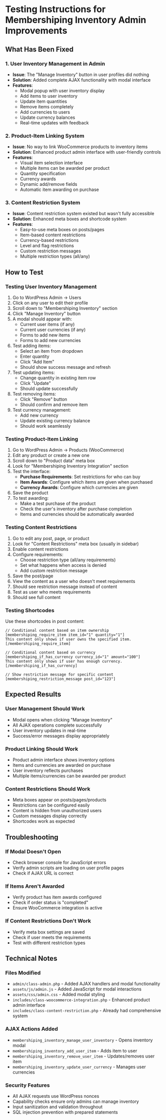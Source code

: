 # Testing Instructions for Membershiping Inventory Admin Improvements

## What Has Been Fixed

### 1. User Inventory Management in Admin
- **Issue**: The "Manage Inventory" button in user profiles did nothing
- **Solution**: Added complete AJAX functionality with modal interface
- **Features**:
  - Modal popup with user inventory display
  - Add items to user inventory
  - Update item quantities
  - Remove items completely
  - Add currencies to users
  - Update currency balances
  - Real-time updates with feedback

### 2. Product-Item Linking System
- **Issue**: No way to link WooCommerce products to inventory items
- **Solution**: Enhanced product admin interface with user-friendly controls
- **Features**:
  - Visual item selection interface
  - Multiple items can be awarded per product
  - Quantity specification
  - Currency awards
  - Dynamic add/remove fields
  - Automatic item awarding on purchase

### 3. Content Restriction System
- **Issue**: Content restriction system existed but wasn't fully accessible
- **Solution**: Enhanced meta boxes and shortcode system
- **Features**:
  - Easy-to-use meta boxes on posts/pages
  - Item-based content restrictions
  - Currency-based restrictions
  - Level and flag restrictions
  - Custom restriction messages
  - Multiple restriction types (all/any)

## How to Test

### Testing User Inventory Management
1. Go to WordPress Admin → Users
2. Click on any user to edit their profile
3. Scroll down to "Membershiping Inventory" section
4. Click "Manage Inventory" button
5. A modal should appear with:
   - Current user items (if any)
   - Current user currencies (if any)
   - Forms to add new items
   - Forms to add new currencies
6. Test adding items:
   - Select an item from dropdown
   - Enter quantity
   - Click "Add Item"
   - Should show success message and refresh
7. Test updating items:
   - Change quantity in existing item row
   - Click "Update"
   - Should update successfully
8. Test removing items:
   - Click "Remove" button
   - Should confirm and remove item
9. Test currency management:
   - Add new currency
   - Update existing currency balance
   - Should work seamlessly

### Testing Product-Item Linking
1. Go to WordPress Admin → Products (WooCommerce)
2. Edit any product or create a new one
3. Scroll down to "Product data" meta box
4. Look for "Membershiping Inventory Integration" section
5. Test the interface:
   - **Purchase Requirements**: Set restrictions for who can buy
   - **Item Awards**: Configure which items are given when purchased
   - **Currency Awards**: Configure which currencies are given
6. Save the product
7. To test awarding:
   - Make a test purchase of the product
   - Check the user's inventory after purchase completion
   - Items and currencies should be automatically awarded

### Testing Content Restrictions
1. Go to edit any post, page, or product
2. Look for "Content Restrictions" meta box (usually in sidebar)
3. Enable content restrictions
4. Configure requirements:
   - Choose restriction type (all/any requirements)
   - Set what happens when access is denied
   - Add custom restriction message
5. Save the post/page
6. View the content as a user who doesn't meet requirements
7. Should see restriction message instead of content
8. Test as user who meets requirements
9. Should see full content

### Testing Shortcodes
Use these shortcodes in post content:

```
// Conditional content based on item ownership
[membershiping_require_item item_id="1" quantity="1"]
This content only shows if user owns the specified item.
[/membershiping_require_item]

// Conditional content based on currency
[membershiping_if_has_currency currency_id="1" amount="100"]
This content only shows if user has enough currency.
[/membershiping_if_has_currency]

// Show restriction message for specific content
[membershiping_restriction_message post_id="123"]
```

## Expected Results

### User Management Should Work
- Modal opens when clicking "Manage Inventory"
- All AJAX operations complete successfully
- User inventory updates in real-time
- Success/error messages display appropriately

### Product Linking Should Work
- Product admin interface shows inventory options
- Items and currencies are awarded on purchase
- User inventory reflects purchases
- Multiple items/currencies can be awarded per product

### Content Restrictions Should Work
- Meta boxes appear on posts/pages/products
- Restrictions can be configured easily
- Content is hidden from unauthorized users
- Custom messages display correctly
- Shortcodes work as expected

## Troubleshooting

### If Modal Doesn't Open
- Check browser console for JavaScript errors
- Verify admin scripts are loading on user profile pages
- Check if AJAX URL is correct

### If Items Aren't Awarded
- Verify product has item awards configured
- Check if order status is "completed" 
- Ensure WooCommerce integration is active

### If Content Restrictions Don't Work
- Verify meta box settings are saved
- Check if user meets the requirements
- Test with different restriction types

## Technical Notes

### Files Modified
- `admin/class-admin.php` - Added AJAX handlers and modal functionality
- `assets/js/admin.js` - Added JavaScript for modal interactions
- `assets/css/admin.css` - Added modal styling
- `includes/class-woocommerce-integration.php` - Enhanced product admin interface
- `includes/class-content-restriction.php` - Already had comprehensive system

### AJAX Actions Added
- `membershiping_inventory_manage_user_inventory` - Opens inventory modal
- `membershiping_inventory_add_user_item` - Adds item to user
- `membershiping_inventory_remove_user_item` - Updates/removes user item
- `membershiping_inventory_update_user_currency` - Manages user currencies

### Security Features
- All AJAX requests use WordPress nonces
- Capability checks ensure only admins can manage inventory
- Input sanitization and validation throughout
- SQL injection prevention with prepared statements
